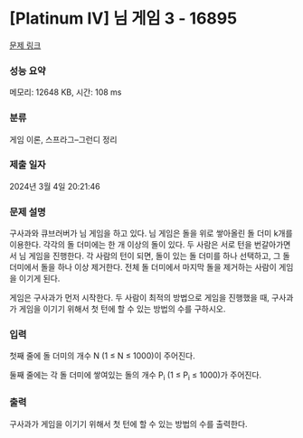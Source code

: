 # [Platinum IV] 님 게임 3 - 16895 

[문제 링크](https://www.acmicpc.net/problem/16895) 

### 성능 요약

메모리: 12648 KB, 시간: 108 ms

### 분류

게임 이론, 스프라그–그런디 정리

### 제출 일자

2024년 3월 4일 20:21:46

### 문제 설명

<p>구사과와 큐브러버가 님 게임을 하고 있다. 님 게임은 돌을 위로 쌓아올린 돌 더미 k개를 이용한다. 각각의 돌 더미에는 한 개 이상의 돌이 있다. 두 사람은 서로 턴을 번갈아가면서 님 게임을 진행한다. 각 사람의 턴이 되면, 돌이 있는 돌 더미를 하나 선택하고, 그 돌 더미에서 돌을 하나 이상 제거한다. 전체 돌 더미에서 마지막 돌을 제거하는 사람이 게임을 이기게 된다. </p>

<p>게임은 구사과가 먼저 시작한다. 두 사람이 최적의 방법으로 게임을 진행했을 때, 구사과가 게임을 이기기 위해서 첫 턴에 할 수 있는 방법의 수를 구하시오.</p>

### 입력 

 <p>첫째 줄에 돌 더미의 개수 N (1 ≤ N ≤ 1000)이 주어진다.</p>

<p>둘째 줄에는 각 돌 더미에 쌓여있는 돌의 개수 P<sub>i</sub> (1 ≤ P<sub>i</sub> ≤ 1000)가 주어진다.</p>

### 출력 

 <p>구사과가 게임을 이기기 위해서 첫 턴에 할 수 있는 방법의 수를 출력한다.</p>

